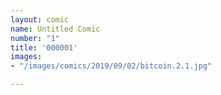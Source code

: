 ```yaml
---
layout: comic
name: Untitled Comic
number: "1"
title: '000001'
images:
- "/images/comics/2019/09/02/bitcoin.2.1.jpg"

---
```

